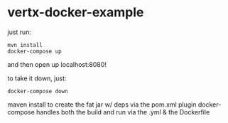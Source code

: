 # vertx-docker-example
just run:
```
mvn install
docker-compose up
```
and then open up localhost:8080!

to take it down, just:
```
docker-compose down
```

maven install to create the fat jar w/ deps via the pom.xml plugin
docker-compose handles both the build and run via the .yml & the Dockerfile
